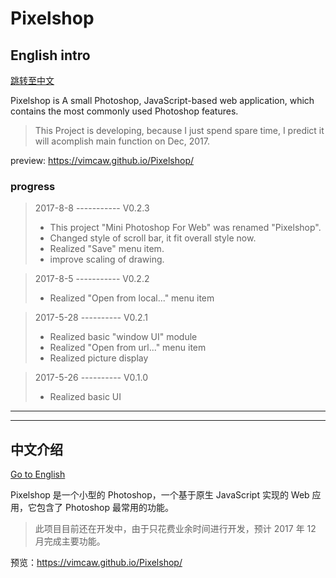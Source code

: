 # Pixelshop

## English intro
[跳转至中文](#中文介绍)

Pixelshop is A small Photoshop, JavaScript-based web application, which contains the most commonly used Photoshop features.

> This Project is developing, because I just spend spare time, I predict it will acomplish main function on Dec, 2017.

preview: https://vimcaw.github.io/Pixelshop/


### progress
> 2017-8-8 ----------- V0.2.3
> * This project "Mini Photoshop For Web" was renamed "Pixelshop".
> * Changed style of scroll bar, it fit overall style now.
> * Realized "Save" menu item.
> * improve scaling of drawing.

> 2017-8-5 ----------- V0.2.2
> * Realized "Open from local..." menu item

> 2017-5-28 ---------- V0.2.1 
> * Realized basic "window UI" module
> * Realized "Open from url..." menu item
> * Realized picture display

> 2017-5-26 ---------- V0.1.0
> * Realized basic UI


-------------------

-------------------


## 中文介绍
[Go to English](#english-intro)

Pixelshop 是一个小型的 Photoshop，一个基于原生 JavaScript 实现的 Web 应用，它包含了 Photoshop 最常用的功能。

> 此项目目前还在开发中，由于只花费业余时间进行开发，预计 2017 年 12 月完成主要功能。

预览：https://vimcaw.github.io/Pixelshop/

